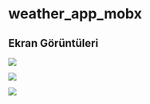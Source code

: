 # weather_app_mobx

## Ekran Görüntüleri

![](https://i.hizliresim.com/gpjqo32.png)

![](https://i.hizliresim.com/jphzw71.png)

![](https://i.hizliresim.com/oigzxaj.png)


  
